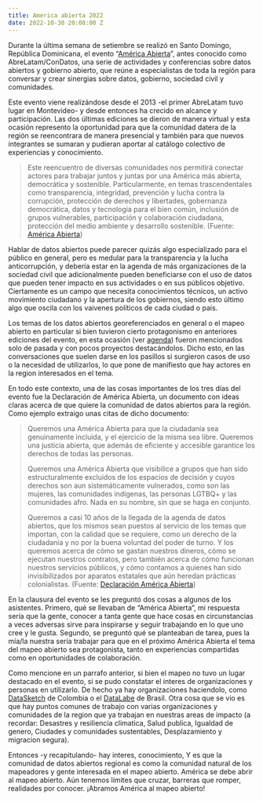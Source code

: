 ```yaml
---
title: America abierta 2022
date: 2022-10-30 20:08:00 Z
---
```


Durante la última semana de setiembre se realizó en Santo Domingo, República Dominicana, el evento “[América Abierta](https://americaabierta.org/)”, antes conocido como AbreLatam/ConDatos, una serie de actividades y conferencias sobre datos abiertos y gobierno abierto, que reúne a especialistas de toda la región para conversar y crear sinergias sobre datos, gobierno, sociedad civil y comunidades.

Este evento viene realizándose desde el 2013 -el primer AbreLatam tuvo lugar en Montevideo- y desde entonces ha crecido en alcance y participación. Las dos últimas ediciones se dieron de manera virtual y esta ocasión represento la oportunidad para que la comunidad datera de la región se reencontrara de manera presencial y también para que nuevos integrantes se sumaran y pudieran aportar al catálogo colectivo de experiencias y conocimiento.

> Este reencuentro de diversas comunidades nos permitirá conectar actores para trabajar juntos y juntas por una América más abierta, democrática y sostenible. Particularmente, en temas trascendentales como transparencia, integridad, prevención y lucha contra la corrupción, protección de derechos y libertades, gobernanza democrática, datos y tecnología para el bien común, inclusión de grupos vulnerables, participación y colaboración ciudadana, protección del medio ambiente y desarrollo sostenible. (Fuente: [América Abierta](https://americaabierta.org/acerca-de/))

Hablar de datos abiertos puede parecer quizás algo especializado para el público en general, pero es medular para la transparencia y la lucha anticorrupción, y debería estar en la agenda de más organizaciones de la sociedad civil que adicionalmente pueden beneficiarse con el uso de datos que pueden tener impacto en sus actividades o en sus públicos objetivo. Ciertamente es un campo que necesita conocimientos técnicos, un activo movimiento ciudadano y la apertura de los gobiernos, siendo esto último algo que oscila con los vaivenes políticos de cada ciudad o país.

Los temas de los datos abiertos georeferenciados en general o el mapeo abierto en particular si bien tuvieron cierto protagonismo en anteriores ediciones del evento, en esta ocasión (ver [agenda](https://americaabierta.org/agenda/)) fueron mencionados solo de pasada y con pocos proyectos destacándolos. Dicho esto, en las conversaciones que suelen darse en los pasillos si surgieron casos de uso o la necesidad de utilizarlos, lo que pone de manifiesto que hay actores en la region interesados en el tema.

En todo este contexto, una de las cosas importantes de los tres días del evento fue la Declaración de América Abierta, un documento con ideas claras acerca de que quiere la comunidad de datos abiertos para la región. Como ejemplo extraigo unas citas de dicho documento:

> Queremos una América Abierta para que la ciudadanía sea genuinamente incluida, y el ejercicio de la misma sea libre. Queremos una justicia abierta, que además de eficiente y accesible garantice los derechos de todas las personas.
>
> Queremos una América Abierta que visibilice a grupos que han sido estructuralmente excluidos de los espacios de decisión y cuyos derechos son aun sistemáticamente vulnerados, como son las mujeres, las comunidades indígenas, las personas LGTBQ\+ y las comunidades afro. Nada en su nombre, sin que se haga en conjunto.
>
> Queremos a casi 10 años de la llegada de la agenda de datos abiertos, que los mismos sean puestos al servicio de los temas que importan, con la calidad que se requiere, como un derecho de la ciudadanía y no por la buena voluntad del poder de turno. Y los queremos acerca de cómo se gastan nuestros dineros, cómo se ejecutan nuestros contratos, pero también acerca de cómo funcionan nuestros servicios públicos, y cómo contamos a quienes han sido invisibilizados por aparatos estatales que aún heredan prácticas colonialistas. (Fuente: [Declaración América Abierta](https://americaabierta.org/abrelatam-queremos-una-americaabierta-para-todas-las-personas/))

En la clausura del evento se les preguntó dos cosas a algunos de los asistentes. Primero, qué se llevaban de “América Abierta”, mi respuesta sería que la gente, conocer a tanta gente que hace cosas en circunstancias a veces adversas sirve para inspirarse y seguir trabajando en lo que uno cree y le gusta. Segundo, se preguntó qué se planteaban de tarea, pues la mía/la nuestra sería trabajar para que en el próximo América Abierta el tema del mapeo abierto sea protagonista, tanto en experiencias compartidas como en oportunidades de colaboración.

Como mencione en un parrafo anterior, si bien el mapeo no tuvo un lugar destacado en el evento, si se pudo constatar el interes de organizaciones y personas en utilizarlo. De hecho ya hay organizaciones haciendolo, como [DataSketch](https://www.datasketch.co/) de Colombia o el [DataLabe](https://datalabe.org/) de Brasil. Otra cosa que se vio es que hay puntos comunes de trabajo con varias organizaciones y comunidades de la region que ya trabajan en nuestras areas de impacto (a recordar: Desastres y resiliencia climatica, Salud publica, Igualdad de genero, Ciudades y comunidades sustentables, Desplazamiento y migracion segura). 

Entonces -y recapitulando- hay interes, conocimiento, Y es que la comunidad de datos abiertos regional es como la comunidad natural de los mapeadores y gente interesada en el mapeo abierto. América se debe abrir al mapeo abierto. Aún tenemos límites que cruzar, barreras que romper, realidades por conocer. ¡Abramos América al mapeo abierto!